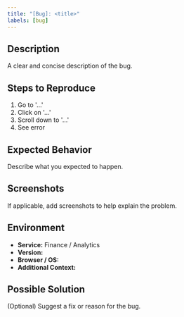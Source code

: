 ```yaml
---
title: "[Bug]: <title>"
labels: [bug]
---
```


## Description
A clear and concise description of the bug.

## Steps to Reproduce
1. Go to '...'
2. Click on '...'
3. Scroll down to '...'
4. See error

## Expected Behavior
Describe what you expected to happen.

## Screenshots
If applicable, add screenshots to help explain the problem.

## Environment
- **Service:** Finance / Analytics
- **Version:**
- **Browser / OS:**
- **Additional Context:**

## Possible Solution
(Optional) Suggest a fix or reason for the bug.